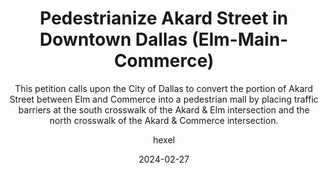 ---
title: Pedestrianize Akard Street in Downtown Dallas (Elm-Main-Commerce)
subtitle: This petition calls upon the City of Dallas to convert the portion of Akard Street between Elm and Commerce into a pedestrian mall by placing traffic barriers at the south crosswalk of the Akard & Elm intersection and the north crosswalk of the Akard & Commerce intersection.
url: https://www.change.org/pedestrianize_akard
date: 2024-02-27
category: Petition
author: hexel
---